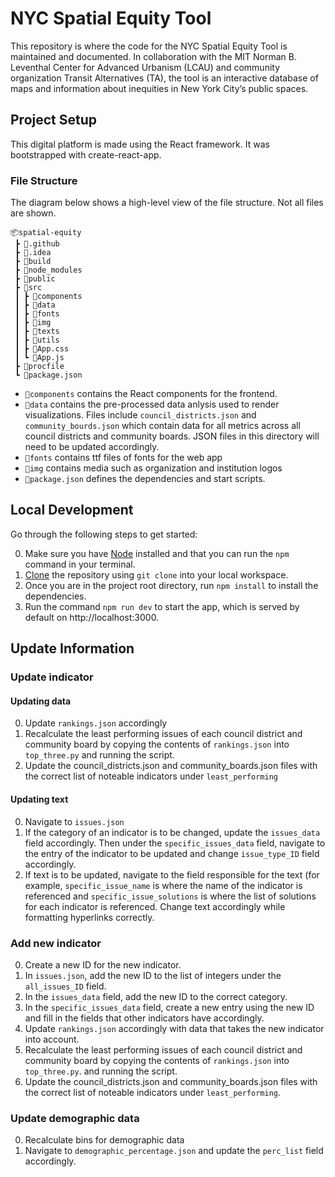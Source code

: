 # NYC Spatial Equity Tool

This repository is where the code for the NYC Spatial Equity Tool is maintained and documented. In collaboration with the MIT Norman B. Leventhal Center for Advanced Urbanism (LCAU) and community organization Transit Alternatives (TA), the tool is an interactive database of maps and information about inequities in New York City’s public spaces.

## Project Setup

This digital platform is made using the React framework. It was bootstrapped with create-react-app.

### File Structure
The diagram below shows a high-level view of the file structure. Not all files are shown.

```
📦spatial-equity
 ┣ 📂.github
 ┣ 📂.idea
 ┣ 📂build
 ┣ 📂node_modules
 ┣ 📂public
 ┣ 📂src
 ┃ ┣ 📂components
 ┃ ┣ 📂data
 ┃ ┣ 📂fonts
 ┃ ┣ 📂img
 ┃ ┣ 📂texts
 ┃ ┣ 📂utils
 ┃ ┣ 📜App.css
 ┃ ┗ 📜App.js
 ┣ 📜procfile
 ┗ 📜package.json
 ```

* `📂components` contains the React components for the frontend.
* `📂data` contains the pre-processed data anlysis used to render visualizations. Files include `council_districts.json` and `community_bourds.json` which contain data for all metrics across all council districts and community boards. JSON files in this directory will need to be updated accordingly.
* `📂fonts` contains ttf files of fonts for the web app
* `📂img` contains media such as organization and institution logos
* `📜package.json` defines the dependencies and start scripts.


## Local Development
Go through the following steps to get started:

0. Make sure you have [Node](https://nodejs.org/en/download/) installed and that
   you can run the `npm` command in your terminal.
1. [Clone](https://docs.github.com/en/repositories/creating-and-managing-repositories/cloning-a-repository)
the repository using `git clone` into your local workspace.
2. Once you are in the project root directory, run `npm install` to install the
   dependencies. 
3. Run the command `npm run dev` to start the app, which is served by
   default on http://localhost:3000.


## Update Information

### Update indicator

#### Updating data
0. Update `rankings.json` accordingly
1. Recalculate the least performing issues of each council district and community board by copying the contents of `rankings.json` into `top_three.py` and running the script. 
2. Update the council_districts.json and community_boards.json files with the correct list of noteable indicators under `least_performing`

#### Updating text
0. Navigate to `issues.json`
1. If the category of an indicator is to be changed, update the `issues_data` field accordingly. Then under the `specific_issues_data` field, navigate to  the entry of the indicator to be updated and change `issue_type_ID` field accordingly.
2. If text is to be updated, navigate to the field responsible for the text (for example, `specific_issue_name` is where the name of the indicator is referenced and `specific_issue_solutions` is where the list of solutions for each indicator is referenced. Change text accordingly while formatting hyperlinks correctly. 

### Add new indicator

0. Create a new ID for the new indicator. 
1. In `issues.json`, add the new ID to the list of integers under the `all_issues_ID` field.
2. In the `issues_data` field, add the new ID to the correct category.
3. In the `specific_issues_data` field, create a new entry using the new ID and fill in the fields that other indicators have accordingly.
4. Update `rankings.json` accordingly with data that takes the new indicator into account.
5. Recalculate the least performing issues of each council district and community board by copying the contents of `rankings.json` into `top_three.py`. and running the script. 
6. Update the council_districts.json and community_boards.json files with the correct list of noteable indicators under `least_performing`.

### Update demographic data
0. Recalculate bins for demographic data
1. Navigate to `demographic_percentage.json` and update the `perc_list` field accordingly.


